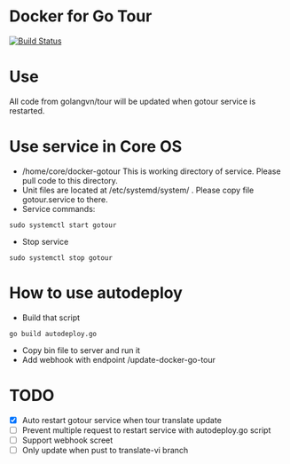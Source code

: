 # Docker for Go Tour
[![Build Status](https://travis-ci.org/golangvn/docker-gotour.svg?branch=master)](https://travis-ci.org/golangvn/docker-gotour)

# Use
All code from golangvn/tour will be updated when gotour service is restarted.

# Use service in Core OS
- /home/core/docker-gotour This is working directory of service. Please pull code to this directory.
- Unit files are located at /etc/systemd/system/ . Please copy file gotour.service to there.
- Service commands:
```
sudo systemctl start gotour
```
- Stop service
```
sudo systemctl stop gotour
```
# How to use autodeploy
- Build that script
```
go build autodeploy.go
```
- Copy bin file to server and run it
- Add webhook with endpoint /update-docker-go-tour

# TODO
- [x] Auto restart gotour service when tour translate update
- [ ] Prevent multiple request to restart service with autodeploy.go script
- [ ] Support webhook screet
- [ ] Only update when pust to translate-vi branch

